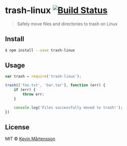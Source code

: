 # trash-linux [![Build Status](http://img.shields.io/travis/kevva/trash-linux.svg?style=flat)](https://travis-ci.org/kevva/trash-linux)

> Safely move files and directories to trash on Linux

## Install

```sh
$ npm install --save trash-linux
```

## Usage

```js
var trash = require('trash-linux');

trash(['foo.txt', 'bar.tar'], function (err) {
	if (err) {
		throw err;
	}

	console.log('Files successfully moved to trash!');
})
```

## License

MIT © [Kevin Mårtensson](https://github.com/kevva)
